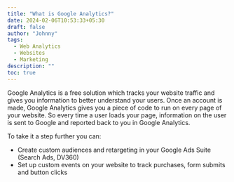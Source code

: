 ```yaml
---
title: "What is Google Analytics?"
date: 2024-02-06T10:53:33+05:30
draft: false
author: "Johnny"
tags:
  - Web Analytics
  - Websites
  - Marketing
description: ""
toc: true
---
```


Google Analytics is a free solution which tracks your website traffic and gives you information to better understand your users. Once an account is made, Google Analytics gives you a piece of code to run on every page of your website. So every time a user loads your page, information on the user is sent to Google and reported back to you in Google Analytics.

To take it a step further you can:

- Create custom audiences and retargeting in your Google Ads Suite (Search Ads, DV360)
- Set up custom events on your website to track purchases, form submits and button clicks

[//]: # (## Mathjax)

[//]: # ()
[//]: # (Math equations can be rendered using [Mathjax]&#40;https://www.mathjax.org&#41; syntax with AMS symbol support.)

[//]: # ()
[//]: # (Optionally enable this on a per-page basis by adding `mathjax: true` to your frontmatter.)

[//]: # ()
[//]: # (Then, use `$$ ... $$` on a line by itself to render a block equation:)

[//]: # ()
[//]: # ($$ | Pr_{x \leftarrow P_{1}} [A&#40;x&#41; = 1] - Pr_{x \leftarrow P_{2}} [A&#40;x&#41; = 1] | < \text{negligible} $$)

[//]: # ()
[//]: # (The raw version is:)

[//]: # ()
[//]: # (```)

[//]: # ($$ | Pr_{x \leftarrow P_{1}} [A&#40;x&#41; = 1] - Pr_{x \leftarrow P_{2}} [A&#40;x&#41; = 1] | < \text{negligible} $$)

[//]: # (```)

[//]: # ()
[//]: # ()
[//]: # (Write in-line equations with `\\&#40; ... \\&#41;` , like \\&#40; x^n / y \\&#41; . It's easy!)

[//]: # ()
[//]: # (```)

[//]: # (Write in-line equations with `\\&#40; ... \\&#41;` , like \\&#40; x^n / y \\&#41; . It's easy!)

[//]: # (```)

[//]: # ()
